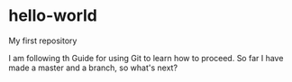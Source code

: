 # hello-world
My first repository

I am following th Guide for using Git to learn how to proceed. So far I have made a master and a branch, so what's next?
